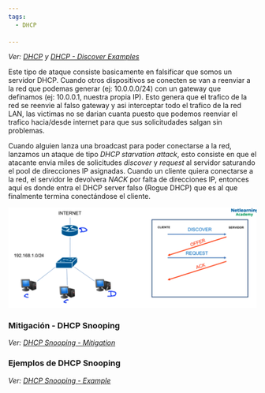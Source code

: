 ```yaml
---
tags:
  - DHCP
  
---
```




_Ver: [DHCP](../DHCP.md) y [DHCP - Discover Examples](../DHCP%20-%20Discover%20Examples.md)_

Este tipo de ataque consiste basicamente en falsificar que somos un servidor DHCP. Cuando otros dispositivos se conecten se van a reenviar a la red que podemas generar (ej: 10.0.0.0/24) con un gateway que definamos (ej: 10.0.0.1, nuestra propia IP). 
Esto genera que el trafico de la red se reenvie al falso gateway y asi interceptar todo el trafico de la red LAN, las victimas no se darian cuanta puesto que podemos reenviar el trafico hacia/desde internet para que sus solicitudades salgan sin problemas. 

Cuando alguien lanza una broadcast para poder conectarse a la red, lanzamos un ataque de tipo _DHCP starvation attack_, esto consiste en que el atacante envia miles de solicitudes _discover_ y _request_ al servidor saturando el pool de direcciones IP asignadas.
Cuando un cliente quiera conectarse a la red, el servidor le devolvera _NACK_ por falta de direcciones IP, entonces aquí es donde entra el DHCP server falso (Rogue DHCP) que es al que finalmente termina conectándose el cliente.

![](_anexos_/Screenshot%20from%202024-01-05%2008-54-38.png)

### Mitigación - DHCP Snooping
_Ver: [DHCP Snooping - Mitigation](DHCP%20Snooping%20-%20Mitigation.md)_

### Ejemplos de DHCP Snooping
_Ver: [DHCP Snooping - Example](DHCP%20Snooping%20-%20Example.md)_
